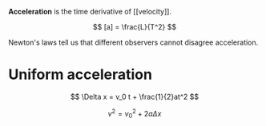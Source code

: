 **Acceleration** is the time derivative of [[velocity]].

$$
[a] = \frac{L}{T^2}
$$

Newton's laws tell us that different observers cannot disagree acceleration.

# Uniform acceleration

$$
\Delta x = v_0 t + \frac{1}{2}at^2
$$

$$
v^2 = v_0^2 + 2 a \Delta x
$$